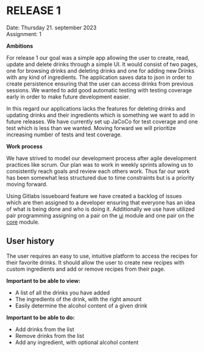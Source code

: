 # RELEASE 1

Date: Thursday 21. september 2023 \
Assignment: 1



**Ambitions**

For release 1 our goal was a simple app allowing the user to create, read, update and delete drinks through a simple UI. It would consist of two pages, one for browsing drinks and deleting drinks and one for adding new Drinks with any kind of ingredients. The application saves data to json in order to create persistence ensuring that the user can access drinks from previous sessions. We wanted to add good automatic testing with testing coverage early in order to make future development easier.

In this regard our applications lacks the features for deleting drinks and updating drinks and their ingredients which is something we want to add in future releases. We have currently set up JaCoCo for test coverage and one test which is less than we wanted. Moving forward we will prioritize increasing number of tests and test coverage. 

**Work process**

We have strived to model our development process after agile development practices like scrum. Our plan was to work in weekly sprints allowing us to consistently reach goals and review each others work. Thus far our work has been somewhat less structured due to time constraints but is a priority moving forward.

Using Gitlabs issueboard feature we have created a backlog of issues which are then assigned to a developer ensuring that everyone has an idea of what is being done and who is doing it. 
Additionally we use have utilized pair programming assigning on a pair on the [ui](/src/main/java/ui) module and one pair on the [core](../core/) module.

## User history


The user requires an easy to use, intuitive platform to access the recipes for their favorite drinks. It should allow the user to create new recipes with custom ingredients and add or remove recipes from their page.

**Important to be able to view:**

- A list of all the drinks you have added
- The ingredients of the drink, with the right amount
- Easily determine the alcohol content of a given drink

**Important to be able to do:**

- Add drinks from the list
- Remove drinks from the list
- Add any ingredient, with optional alcohol content
